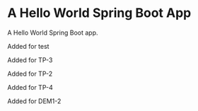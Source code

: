 # A Hello World Spring Boot App

A Hello World Spring Boot app.

Added for test

Added for TP-3

Added for TP-2

Added for TP-4

Added for DEM1-2
